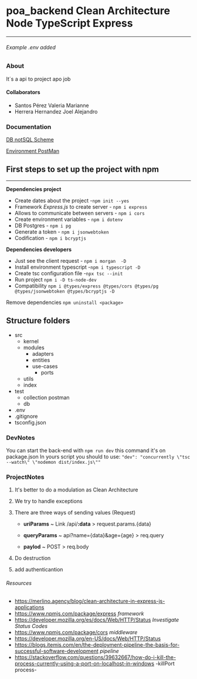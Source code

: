 # poa_backend Clean Architecture Node TypeScript Express

---

###### Example .env added

### About 

It´s a api to project apo  job 

#### Collaborators

- Santos Pérez Valeria Marianne
- Herrera Hernandez Joel Alejandro


### Documentation

[DB notSQL Scheme]() 

[Environment PostMan]()

## First steps to set up the project with npm 

---

**Dependencies project**

  + Create dates about the project -`npm init --yes`
  + Framework _Express.js_ to create server - `npm i express`
  + Allows to communicate between servers - `npm i cors`
  + Create environment variables - `npm i dotenv`
  + DB Postgres - `npm i pg`
  + Generate a token - `npm i jsonwebtoken`
  + Codification - `npm i bcryptjs`

  **Dependencies developers**

 + Just see the client request  - `npm i morgan  -D`
 + Install environment typescript -`npm i typescript -D`
 + Create tsc configuration file -`npx tsc --init`
 + Run project `npm i -D ts-node-dev`
 + Compatibility  `npm i @types/express @types/cors @types/pg @types/jsonwebtoken @types/bcryptjs -D`

Remove dependencies `npm uninstall <package>`

## Structure folders 

- src
  - kernel
  - modules
    - adapters
    - entities
    - use-cases
      - ports
  - utils
  - index
- test
  - collection postman
  - db
- .env
- .gitignore
- tsconfig.json


### DevNotes

You can start the back-end with `npm run dev` this command it's on package.json
In yours script you should to use: 
`"dev": "concurrently \"tsc --watch\" \"nodemon dist/index.js\""`


### ProjectNotes

1. It's better to do a modulation as Clean Architecture
2. We try to handle exceptions
3. There are three ways of sending values (Request)

   -  **uriParams** ~ Link /api/**:data** > request.params.{data}
   
   -  **queryParams** ~ api?name={data}&age={age} > req.query
   
   -  **paylod** ~ POST > req.body
   
4. Do destruction 
5. add authenticantion


###### Resources

- https://merlino.agency/blog/clean-architecture-in-express-js-applications
- https://www.npmjs.com/package/express _framework_
- https://developer.mozilla.org/es/docs/Web/HTTP/Status _Investigate Status Codes_
- https://www.npmjs.com/package/cors  _middleware_
- https://developer.mozilla.org/en-US/docs/Web/HTTP/Status
- https://blogs.itemis.com/en/the-deployment-pipeline-the-basis-for-successful-software-development _pipeline_
-  https://stackoverflow.com/questions/39632667/how-do-i-kill-the-process-currently-using-a-port-on-localhost-in-windows -killPort process-




